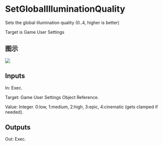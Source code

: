 # SetGlobalIlluminationQuality

Sets the global illumination quality (0..4, higher is better)

Target is Game User Settings

## 图示

![]($-20221218-20575751.png)

## Inputs

In: Exec.

Target: Game User Settings Object Reference.

Value: Integer. 0:low, 1:medium, 2:high, 3:epic, 4:cinematic (gets clamped if needed).  

## Outputs

Out: Exec.


